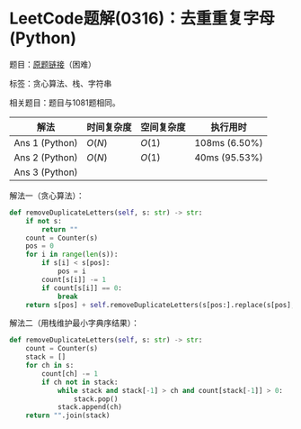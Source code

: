 # LeetCode题解(0316)：去重重复字母(Python)

题目：[原题链接](https://leetcode-cn.com/problems/remove-duplicate-letters/)（困难）

标签：贪心算法、栈、字符串

相关题目：题目与1081题相同。

| 解法           | 时间复杂度 | 空间复杂度 | 执行用时      |
| -------------- | ---------- | ---------- | ------------- |
| Ans 1 (Python) | $O(N)$     | $O(1)$     | 108ms (6.50%) |
| Ans 2 (Python) | $O(N)$     | $O(1)$     | 40ms (95.53%) |
| Ans 3 (Python) |            |            |               |

解法一（贪心算法）：

```python
def removeDuplicateLetters(self, s: str) -> str:
    if not s:
        return ""
    count = Counter(s)
    pos = 0
    for i in range(len(s)):
        if s[i] < s[pos]:
            pos = i
        count[s[i]] -= 1
        if count[s[i]] == 0:
            break
    return s[pos] + self.removeDuplicateLetters(s[pos:].replace(s[pos], ""))
```

解法二（用栈维护最小字典序结果）：

```python
def removeDuplicateLetters(self, s: str) -> str:
    count = Counter(s)
    stack = []
    for ch in s:
        count[ch] -= 1
        if ch not in stack:
            while stack and stack[-1] > ch and count[stack[-1]] > 0:
                stack.pop()
            stack.append(ch)
    return "".join(stack)
```